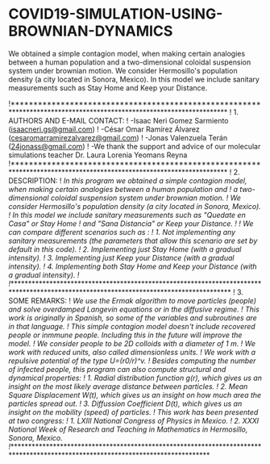 # COVID19-SIMULATION-USING-BROWNIAN-DYNAMICS
We obtained a simple contagion model, when making certain analogies between a human population and a two-dimensional coloidal suspension system under brownian motion. We consider Hermosillo's population density (a city located in Sonora, Mexico). In this model we include sanitary measurements such as  Stay Home and Keep your Distance.

!*********************************************************************************************************************
!   1. AUTHORS AND E-MAIL CONTACT:
!   -Isaac Neri Gomez Sarmiento (isaacneri.gs@gmail.com)
!   -César Omar Ramírez Álvarez (cesaromarramirezalvarez@gmail.com)
!   -Jonas Valenzuela Terán     (24jonass@gmail.com)
!   -We thank the support and advice of our molecular simulations teacher Dr. Laura Lorenia Yeomans Reyna
!*********************************************************************************************************************
!   2. DESCRIPTION:
!   *In this program we obtained a simple contagion model, when making certain analogies between a human population and
!   a two-dimensional coloidal suspension system under brownian motion.
!   We consider Hermosillo's population density (a city located in Sonora, Mexico).
!   In this model we include sanitary measurements such as "Quedate en Casa" or Stay Home
!   and "Sana Distancia" or Keep your Distance.
!
!   *We can compare different scenarios such as :
!   1. Not implementing any sanitary measurements (the parameters that allow this scenario are set by default in this code).
!   2. Implementing just Stay Home (with a gradual intensity).
!   3. Implementing just Keep your Distance (with a gradual intensity).
!   4. Implementing both Stay Home and Keep your Distance (with a gradual intensity).
!
!****************************************************************************************************************************************
!   3. SOME REMARKS:
!   *We use the Ermak algorithm to move particles (people) and solve overdamped Langevin equations or in the diffusive regime.
!   *This work is originally in Spanish, so some of the variables and subroutines are in that language.
!   *This simple contagion model doesn't include recovered people or inmmune people. Including this in the future will improve the model.
!   *We consider people to be 2D colloids with a diameter of 1 m.
!   *We work with reduced units, also called dimensionless units.
!   *We work with a repulsive potential of the type U=(r0/r)^v.
!   *Besides computing the number of infected people, this program can also compute structural and dynamical properties:
!       1. Radial distribution function g(r), which gives us an insight on the most likely average distance between particles.
!       2. Mean Square Displacement W(t), which gives us an insight on how much area the particles spread out.
!       3. Diffussion Coefficient D(t), which gives us an insight on the mobility (speed) of particles.
!   *This work has been presented at two congress:
!       1. LXIII National Congress of Physics in Mexico.
!       2. XXXI National Week of Research and Teaching in Mathematics in Hermosillo, Sonora, Mexico.
!****************************************************************************************************************************************


